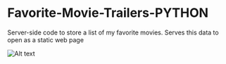 # Favorite-Movie-Trailers-PYTHON
Server-side code to store a list of my favorite movies. Serves this data to open as a static web page

![Alt text](http://i.imgur.com/ABktyHu.png "preview")
